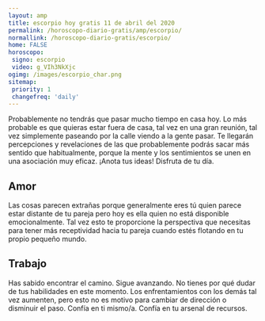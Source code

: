 ```yaml
---
layout: amp
title: escorpio hoy gratis 11 de abril del 2020 
permalink: /horoscopo-diario-gratis/amp/escorpio/
normallink: /horoscopo-diario-gratis/escorpio/
home: FALSE
horoscopo:
 signo: escorpio
 video: g_VIh3NkXjc
ogimg: /images/escorpio_char.png
sitemap:
 priority: 1
 changefreq: 'daily'
---
```



Probablemente no tendrás que pasar mucho tiempo en casa hoy. Lo más probable es que quieras estar fuera de casa, tal vez en una gran reunión, tal vez simplemente paseando por la calle viendo a la gente pasar. Te llegarán percepciones y revelaciones de las que probablemente podrás sacar más sentido que habitualmente, porque la mente y los sentimientos se unen en una asociación muy eficaz. ¡Anota tus ideas! Disfruta de tu día.

## Amor

Las cosas parecen extrañas porque generalmente eres tú quien parece estar distante de tu pareja pero hoy es ella quien no está disponible emocionalmente. Tal vez esto te proporcione la perspectiva que necesitas para tener más receptividad hacia tu pareja cuando estés flotando en tu propio pequeño mundo.

## Trabajo

Has sabido encontrar el camino. Sigue avanzando. No tienes por qué dudar de tus habilidades en este momento. Los enfrentamientos con los demás tal vez aumenten, pero esto no es motivo para cambiar de dirección o disminuir el paso. Confía en ti mismo/a. Confía en tu arsenal de recursos.
